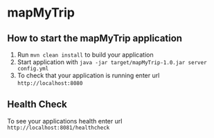 # mapMyTrip

How to start the mapMyTrip application
---

1. Run `mvn clean install` to build your application
1. Start application with `java -jar target/mapMyTrip-1.0.jar server config.yml`
1. To check that your application is running enter url `http://localhost:8080`

Health Check
---

To see your applications health enter url `http://localhost:8081/healthcheck`
